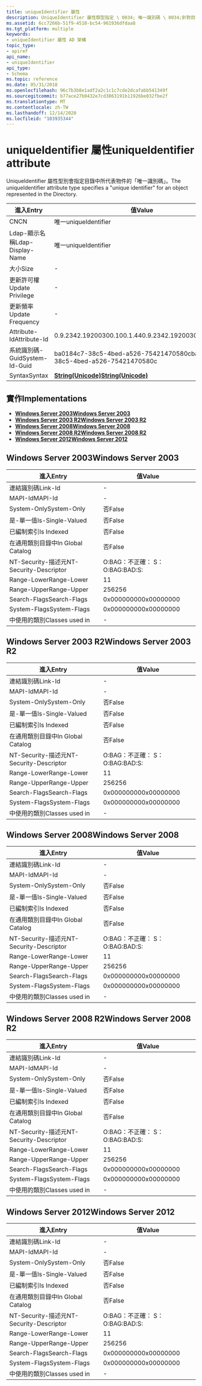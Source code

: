 ```yaml
---
title: uniqueIdentifier 屬性
description: UniqueIdentifier 屬性類型指定 \ 0034; 唯一識別碼 \ 0034;針對目錄中所表示的物件。
ms.assetid: 6cc7266b-51f9-4510-bc54-961936dfdaa8
ms.tgt_platform: multiple
keywords:
- uniqueIdentifier 屬性 AD 架構
topic_type:
- apiref
api_name:
- uniqueIdentifier
api_type:
- Schema
ms.topic: reference
ms.date: 05/31/2018
ms.openlocfilehash: 96c7b3b8e1adf2a2c1c1c7cde2dcafabb541349f
ms.sourcegitcommit: b77ace27b0432e7cd3863191b11926be032fbe2f
ms.translationtype: MT
ms.contentlocale: zh-TW
ms.lasthandoff: 12/14/2020
ms.locfileid: "103935344"
---
```

# <a name="uniqueidentifier-attribute"></a><span data-ttu-id="657cf-104">uniqueIdentifier 屬性</span><span class="sxs-lookup"><span data-stu-id="657cf-104">uniqueIdentifier attribute</span></span>

<span data-ttu-id="657cf-105">UniqueIdentifier 屬性型別會指定目錄中所代表物件的「唯一識別碼」。</span><span class="sxs-lookup"><span data-stu-id="657cf-105">The uniqueIdentifier attribute type specifies a "unique identifier" for an object represented in the Directory.</span></span>



| <span data-ttu-id="657cf-106">進入</span><span class="sxs-lookup"><span data-stu-id="657cf-106">Entry</span></span> | <span data-ttu-id="657cf-107">值</span><span class="sxs-lookup"><span data-stu-id="657cf-107">Value</span></span> |
|-------------------|---------------------------------------------|
| <span data-ttu-id="657cf-108">CN</span><span class="sxs-lookup"><span data-stu-id="657cf-108">CN</span></span>                | <span data-ttu-id="657cf-109">唯一</span><span class="sxs-lookup"><span data-stu-id="657cf-109">uniqueIdentifier</span></span>                            |
| <span data-ttu-id="657cf-110">Ldap-顯示名稱</span><span class="sxs-lookup"><span data-stu-id="657cf-110">Ldap-Display-Name</span></span> | <span data-ttu-id="657cf-111">唯一</span><span class="sxs-lookup"><span data-stu-id="657cf-111">uniqueIdentifier</span></span>                            |
| <span data-ttu-id="657cf-112">大小</span><span class="sxs-lookup"><span data-stu-id="657cf-112">Size</span></span>              | \-                                          |
| <span data-ttu-id="657cf-113">更新許可權</span><span class="sxs-lookup"><span data-stu-id="657cf-113">Update Privilege</span></span>  | \-                                          |
| <span data-ttu-id="657cf-114">更新頻率</span><span class="sxs-lookup"><span data-stu-id="657cf-114">Update Frequency</span></span>  | \-                                          |
| <span data-ttu-id="657cf-115">Attribute-Id</span><span class="sxs-lookup"><span data-stu-id="657cf-115">Attribute-Id</span></span>      | <span data-ttu-id="657cf-116">0.9.2342.19200300.100.1.44</span><span class="sxs-lookup"><span data-stu-id="657cf-116">0.9.2342.19200300.100.1.44</span></span>                  |
| <span data-ttu-id="657cf-117">系統識別碼-Guid</span><span class="sxs-lookup"><span data-stu-id="657cf-117">System-Id-Guid</span></span>    | <span data-ttu-id="657cf-118">ba0184c7-38c5-4bed-a526-75421470580c</span><span class="sxs-lookup"><span data-stu-id="657cf-118">ba0184c7-38c5-4bed-a526-75421470580c</span></span>        |
| <span data-ttu-id="657cf-119">Syntax</span><span class="sxs-lookup"><span data-stu-id="657cf-119">Syntax</span></span>            | [<span data-ttu-id="657cf-120">**String(Unicode)**</span><span class="sxs-lookup"><span data-stu-id="657cf-120">**String(Unicode)**</span></span>](s-string-unicode.md) |



## <a name="implementations"></a><span data-ttu-id="657cf-121">實作</span><span class="sxs-lookup"><span data-stu-id="657cf-121">Implementations</span></span>

-   [<span data-ttu-id="657cf-122">**Windows Server 2003**</span><span class="sxs-lookup"><span data-stu-id="657cf-122">**Windows Server 2003**</span></span>](#windows-server-2003)
-   [<span data-ttu-id="657cf-123">**Windows Server 2003 R2**</span><span class="sxs-lookup"><span data-stu-id="657cf-123">**Windows Server 2003 R2**</span></span>](#windows-server-2003-r2)
-   [<span data-ttu-id="657cf-124">**Windows Server 2008**</span><span class="sxs-lookup"><span data-stu-id="657cf-124">**Windows Server 2008**</span></span>](#windows-server-2008)
-   [<span data-ttu-id="657cf-125">**Windows Server 2008 R2**</span><span class="sxs-lookup"><span data-stu-id="657cf-125">**Windows Server 2008 R2**</span></span>](#windows-server-2008-r2)
-   [<span data-ttu-id="657cf-126">**Windows Server 2012**</span><span class="sxs-lookup"><span data-stu-id="657cf-126">**Windows Server 2012**</span></span>](#windows-server-2012)

## <a name="windows-server-2003"></a><span data-ttu-id="657cf-127">Windows Server 2003</span><span class="sxs-lookup"><span data-stu-id="657cf-127">Windows Server 2003</span></span>



| <span data-ttu-id="657cf-128">進入</span><span class="sxs-lookup"><span data-stu-id="657cf-128">Entry</span></span> | <span data-ttu-id="657cf-129">值</span><span class="sxs-lookup"><span data-stu-id="657cf-129">Value</span></span> |
|------------------------|--------------|
| <span data-ttu-id="657cf-130">連結識別碼</span><span class="sxs-lookup"><span data-stu-id="657cf-130">Link-Id</span></span>                | \-           |
| <span data-ttu-id="657cf-131">MAPI-Id</span><span class="sxs-lookup"><span data-stu-id="657cf-131">MAPI-Id</span></span>                | \-           |
| <span data-ttu-id="657cf-132">System-Only</span><span class="sxs-lookup"><span data-stu-id="657cf-132">System-Only</span></span>            | <span data-ttu-id="657cf-133">否</span><span class="sxs-lookup"><span data-stu-id="657cf-133">False</span></span>        |
| <span data-ttu-id="657cf-134">是-單一值</span><span class="sxs-lookup"><span data-stu-id="657cf-134">Is-Single-Valued</span></span>       | <span data-ttu-id="657cf-135">否</span><span class="sxs-lookup"><span data-stu-id="657cf-135">False</span></span>        |
| <span data-ttu-id="657cf-136">已編制索引</span><span class="sxs-lookup"><span data-stu-id="657cf-136">Is Indexed</span></span>             | <span data-ttu-id="657cf-137">否</span><span class="sxs-lookup"><span data-stu-id="657cf-137">False</span></span>        |
| <span data-ttu-id="657cf-138">在通用類別目錄中</span><span class="sxs-lookup"><span data-stu-id="657cf-138">In Global Catalog</span></span>      | <span data-ttu-id="657cf-139">否</span><span class="sxs-lookup"><span data-stu-id="657cf-139">False</span></span>        |
| <span data-ttu-id="657cf-140">NT-Security-描述元</span><span class="sxs-lookup"><span data-stu-id="657cf-140">NT-Security-Descriptor</span></span> | <span data-ttu-id="657cf-141">O:BAG：不正確： S：</span><span class="sxs-lookup"><span data-stu-id="657cf-141">O:BAG:BAD:S:</span></span> |
| <span data-ttu-id="657cf-142">Range-Lower</span><span class="sxs-lookup"><span data-stu-id="657cf-142">Range-Lower</span></span>            | <span data-ttu-id="657cf-143">1</span><span class="sxs-lookup"><span data-stu-id="657cf-143">1</span></span>            |
| <span data-ttu-id="657cf-144">Range-Upper</span><span class="sxs-lookup"><span data-stu-id="657cf-144">Range-Upper</span></span>            | <span data-ttu-id="657cf-145">256</span><span class="sxs-lookup"><span data-stu-id="657cf-145">256</span></span>          |
| <span data-ttu-id="657cf-146">Search-Flags</span><span class="sxs-lookup"><span data-stu-id="657cf-146">Search-Flags</span></span>           | <span data-ttu-id="657cf-147">0x00000000</span><span class="sxs-lookup"><span data-stu-id="657cf-147">0x00000000</span></span>   |
| <span data-ttu-id="657cf-148">System-Flags</span><span class="sxs-lookup"><span data-stu-id="657cf-148">System-Flags</span></span>           | <span data-ttu-id="657cf-149">0x00000000</span><span class="sxs-lookup"><span data-stu-id="657cf-149">0x00000000</span></span>   |
| <span data-ttu-id="657cf-150">中使用的類別</span><span class="sxs-lookup"><span data-stu-id="657cf-150">Classes used in</span></span>        | \-           |



## <a name="windows-server-2003-r2"></a><span data-ttu-id="657cf-151">Windows Server 2003 R2</span><span class="sxs-lookup"><span data-stu-id="657cf-151">Windows Server 2003 R2</span></span>



| <span data-ttu-id="657cf-152">進入</span><span class="sxs-lookup"><span data-stu-id="657cf-152">Entry</span></span> | <span data-ttu-id="657cf-153">值</span><span class="sxs-lookup"><span data-stu-id="657cf-153">Value</span></span> |
|------------------------|--------------|
| <span data-ttu-id="657cf-154">連結識別碼</span><span class="sxs-lookup"><span data-stu-id="657cf-154">Link-Id</span></span>                | \-           |
| <span data-ttu-id="657cf-155">MAPI-Id</span><span class="sxs-lookup"><span data-stu-id="657cf-155">MAPI-Id</span></span>                | \-           |
| <span data-ttu-id="657cf-156">System-Only</span><span class="sxs-lookup"><span data-stu-id="657cf-156">System-Only</span></span>            | <span data-ttu-id="657cf-157">否</span><span class="sxs-lookup"><span data-stu-id="657cf-157">False</span></span>        |
| <span data-ttu-id="657cf-158">是-單一值</span><span class="sxs-lookup"><span data-stu-id="657cf-158">Is-Single-Valued</span></span>       | <span data-ttu-id="657cf-159">否</span><span class="sxs-lookup"><span data-stu-id="657cf-159">False</span></span>        |
| <span data-ttu-id="657cf-160">已編制索引</span><span class="sxs-lookup"><span data-stu-id="657cf-160">Is Indexed</span></span>             | <span data-ttu-id="657cf-161">否</span><span class="sxs-lookup"><span data-stu-id="657cf-161">False</span></span>        |
| <span data-ttu-id="657cf-162">在通用類別目錄中</span><span class="sxs-lookup"><span data-stu-id="657cf-162">In Global Catalog</span></span>      | <span data-ttu-id="657cf-163">否</span><span class="sxs-lookup"><span data-stu-id="657cf-163">False</span></span>        |
| <span data-ttu-id="657cf-164">NT-Security-描述元</span><span class="sxs-lookup"><span data-stu-id="657cf-164">NT-Security-Descriptor</span></span> | <span data-ttu-id="657cf-165">O:BAG：不正確： S：</span><span class="sxs-lookup"><span data-stu-id="657cf-165">O:BAG:BAD:S:</span></span> |
| <span data-ttu-id="657cf-166">Range-Lower</span><span class="sxs-lookup"><span data-stu-id="657cf-166">Range-Lower</span></span>            | <span data-ttu-id="657cf-167">1</span><span class="sxs-lookup"><span data-stu-id="657cf-167">1</span></span>            |
| <span data-ttu-id="657cf-168">Range-Upper</span><span class="sxs-lookup"><span data-stu-id="657cf-168">Range-Upper</span></span>            | <span data-ttu-id="657cf-169">256</span><span class="sxs-lookup"><span data-stu-id="657cf-169">256</span></span>          |
| <span data-ttu-id="657cf-170">Search-Flags</span><span class="sxs-lookup"><span data-stu-id="657cf-170">Search-Flags</span></span>           | <span data-ttu-id="657cf-171">0x00000000</span><span class="sxs-lookup"><span data-stu-id="657cf-171">0x00000000</span></span>   |
| <span data-ttu-id="657cf-172">System-Flags</span><span class="sxs-lookup"><span data-stu-id="657cf-172">System-Flags</span></span>           | <span data-ttu-id="657cf-173">0x00000000</span><span class="sxs-lookup"><span data-stu-id="657cf-173">0x00000000</span></span>   |
| <span data-ttu-id="657cf-174">中使用的類別</span><span class="sxs-lookup"><span data-stu-id="657cf-174">Classes used in</span></span>        | \-           |



## <a name="windows-server-2008"></a><span data-ttu-id="657cf-175">Windows Server 2008</span><span class="sxs-lookup"><span data-stu-id="657cf-175">Windows Server 2008</span></span>



| <span data-ttu-id="657cf-176">進入</span><span class="sxs-lookup"><span data-stu-id="657cf-176">Entry</span></span> | <span data-ttu-id="657cf-177">值</span><span class="sxs-lookup"><span data-stu-id="657cf-177">Value</span></span> |
|------------------------|--------------|
| <span data-ttu-id="657cf-178">連結識別碼</span><span class="sxs-lookup"><span data-stu-id="657cf-178">Link-Id</span></span>                | \-           |
| <span data-ttu-id="657cf-179">MAPI-Id</span><span class="sxs-lookup"><span data-stu-id="657cf-179">MAPI-Id</span></span>                | \-           |
| <span data-ttu-id="657cf-180">System-Only</span><span class="sxs-lookup"><span data-stu-id="657cf-180">System-Only</span></span>            | <span data-ttu-id="657cf-181">否</span><span class="sxs-lookup"><span data-stu-id="657cf-181">False</span></span>        |
| <span data-ttu-id="657cf-182">是-單一值</span><span class="sxs-lookup"><span data-stu-id="657cf-182">Is-Single-Valued</span></span>       | <span data-ttu-id="657cf-183">否</span><span class="sxs-lookup"><span data-stu-id="657cf-183">False</span></span>        |
| <span data-ttu-id="657cf-184">已編制索引</span><span class="sxs-lookup"><span data-stu-id="657cf-184">Is Indexed</span></span>             | <span data-ttu-id="657cf-185">否</span><span class="sxs-lookup"><span data-stu-id="657cf-185">False</span></span>        |
| <span data-ttu-id="657cf-186">在通用類別目錄中</span><span class="sxs-lookup"><span data-stu-id="657cf-186">In Global Catalog</span></span>      | <span data-ttu-id="657cf-187">否</span><span class="sxs-lookup"><span data-stu-id="657cf-187">False</span></span>        |
| <span data-ttu-id="657cf-188">NT-Security-描述元</span><span class="sxs-lookup"><span data-stu-id="657cf-188">NT-Security-Descriptor</span></span> | <span data-ttu-id="657cf-189">O:BAG：不正確： S：</span><span class="sxs-lookup"><span data-stu-id="657cf-189">O:BAG:BAD:S:</span></span> |
| <span data-ttu-id="657cf-190">Range-Lower</span><span class="sxs-lookup"><span data-stu-id="657cf-190">Range-Lower</span></span>            | <span data-ttu-id="657cf-191">1</span><span class="sxs-lookup"><span data-stu-id="657cf-191">1</span></span>            |
| <span data-ttu-id="657cf-192">Range-Upper</span><span class="sxs-lookup"><span data-stu-id="657cf-192">Range-Upper</span></span>            | <span data-ttu-id="657cf-193">256</span><span class="sxs-lookup"><span data-stu-id="657cf-193">256</span></span>          |
| <span data-ttu-id="657cf-194">Search-Flags</span><span class="sxs-lookup"><span data-stu-id="657cf-194">Search-Flags</span></span>           | <span data-ttu-id="657cf-195">0x00000000</span><span class="sxs-lookup"><span data-stu-id="657cf-195">0x00000000</span></span>   |
| <span data-ttu-id="657cf-196">System-Flags</span><span class="sxs-lookup"><span data-stu-id="657cf-196">System-Flags</span></span>           | <span data-ttu-id="657cf-197">0x00000000</span><span class="sxs-lookup"><span data-stu-id="657cf-197">0x00000000</span></span>   |
| <span data-ttu-id="657cf-198">中使用的類別</span><span class="sxs-lookup"><span data-stu-id="657cf-198">Classes used in</span></span>        | \-           |



## <a name="windows-server-2008-r2"></a><span data-ttu-id="657cf-199">Windows Server 2008 R2</span><span class="sxs-lookup"><span data-stu-id="657cf-199">Windows Server 2008 R2</span></span>



| <span data-ttu-id="657cf-200">進入</span><span class="sxs-lookup"><span data-stu-id="657cf-200">Entry</span></span> | <span data-ttu-id="657cf-201">值</span><span class="sxs-lookup"><span data-stu-id="657cf-201">Value</span></span> |
|------------------------|--------------|
| <span data-ttu-id="657cf-202">連結識別碼</span><span class="sxs-lookup"><span data-stu-id="657cf-202">Link-Id</span></span>                | \-           |
| <span data-ttu-id="657cf-203">MAPI-Id</span><span class="sxs-lookup"><span data-stu-id="657cf-203">MAPI-Id</span></span>                | \-           |
| <span data-ttu-id="657cf-204">System-Only</span><span class="sxs-lookup"><span data-stu-id="657cf-204">System-Only</span></span>            | <span data-ttu-id="657cf-205">否</span><span class="sxs-lookup"><span data-stu-id="657cf-205">False</span></span>        |
| <span data-ttu-id="657cf-206">是-單一值</span><span class="sxs-lookup"><span data-stu-id="657cf-206">Is-Single-Valued</span></span>       | <span data-ttu-id="657cf-207">否</span><span class="sxs-lookup"><span data-stu-id="657cf-207">False</span></span>        |
| <span data-ttu-id="657cf-208">已編制索引</span><span class="sxs-lookup"><span data-stu-id="657cf-208">Is Indexed</span></span>             | <span data-ttu-id="657cf-209">否</span><span class="sxs-lookup"><span data-stu-id="657cf-209">False</span></span>        |
| <span data-ttu-id="657cf-210">在通用類別目錄中</span><span class="sxs-lookup"><span data-stu-id="657cf-210">In Global Catalog</span></span>      | <span data-ttu-id="657cf-211">否</span><span class="sxs-lookup"><span data-stu-id="657cf-211">False</span></span>        |
| <span data-ttu-id="657cf-212">NT-Security-描述元</span><span class="sxs-lookup"><span data-stu-id="657cf-212">NT-Security-Descriptor</span></span> | <span data-ttu-id="657cf-213">O:BAG：不正確： S：</span><span class="sxs-lookup"><span data-stu-id="657cf-213">O:BAG:BAD:S:</span></span> |
| <span data-ttu-id="657cf-214">Range-Lower</span><span class="sxs-lookup"><span data-stu-id="657cf-214">Range-Lower</span></span>            | <span data-ttu-id="657cf-215">1</span><span class="sxs-lookup"><span data-stu-id="657cf-215">1</span></span>            |
| <span data-ttu-id="657cf-216">Range-Upper</span><span class="sxs-lookup"><span data-stu-id="657cf-216">Range-Upper</span></span>            | <span data-ttu-id="657cf-217">256</span><span class="sxs-lookup"><span data-stu-id="657cf-217">256</span></span>          |
| <span data-ttu-id="657cf-218">Search-Flags</span><span class="sxs-lookup"><span data-stu-id="657cf-218">Search-Flags</span></span>           | <span data-ttu-id="657cf-219">0x00000000</span><span class="sxs-lookup"><span data-stu-id="657cf-219">0x00000000</span></span>   |
| <span data-ttu-id="657cf-220">System-Flags</span><span class="sxs-lookup"><span data-stu-id="657cf-220">System-Flags</span></span>           | <span data-ttu-id="657cf-221">0x00000000</span><span class="sxs-lookup"><span data-stu-id="657cf-221">0x00000000</span></span>   |
| <span data-ttu-id="657cf-222">中使用的類別</span><span class="sxs-lookup"><span data-stu-id="657cf-222">Classes used in</span></span>        | \-           |



## <a name="windows-server-2012"></a><span data-ttu-id="657cf-223">Windows Server 2012</span><span class="sxs-lookup"><span data-stu-id="657cf-223">Windows Server 2012</span></span>



| <span data-ttu-id="657cf-224">進入</span><span class="sxs-lookup"><span data-stu-id="657cf-224">Entry</span></span> | <span data-ttu-id="657cf-225">值</span><span class="sxs-lookup"><span data-stu-id="657cf-225">Value</span></span> |
|------------------------|--------------|
| <span data-ttu-id="657cf-226">連結識別碼</span><span class="sxs-lookup"><span data-stu-id="657cf-226">Link-Id</span></span>                | \-           |
| <span data-ttu-id="657cf-227">MAPI-Id</span><span class="sxs-lookup"><span data-stu-id="657cf-227">MAPI-Id</span></span>                | \-           |
| <span data-ttu-id="657cf-228">System-Only</span><span class="sxs-lookup"><span data-stu-id="657cf-228">System-Only</span></span>            | <span data-ttu-id="657cf-229">否</span><span class="sxs-lookup"><span data-stu-id="657cf-229">False</span></span>        |
| <span data-ttu-id="657cf-230">是-單一值</span><span class="sxs-lookup"><span data-stu-id="657cf-230">Is-Single-Valued</span></span>       | <span data-ttu-id="657cf-231">否</span><span class="sxs-lookup"><span data-stu-id="657cf-231">False</span></span>        |
| <span data-ttu-id="657cf-232">已編制索引</span><span class="sxs-lookup"><span data-stu-id="657cf-232">Is Indexed</span></span>             | <span data-ttu-id="657cf-233">否</span><span class="sxs-lookup"><span data-stu-id="657cf-233">False</span></span>        |
| <span data-ttu-id="657cf-234">在通用類別目錄中</span><span class="sxs-lookup"><span data-stu-id="657cf-234">In Global Catalog</span></span>      | <span data-ttu-id="657cf-235">否</span><span class="sxs-lookup"><span data-stu-id="657cf-235">False</span></span>        |
| <span data-ttu-id="657cf-236">NT-Security-描述元</span><span class="sxs-lookup"><span data-stu-id="657cf-236">NT-Security-Descriptor</span></span> | <span data-ttu-id="657cf-237">O:BAG：不正確： S：</span><span class="sxs-lookup"><span data-stu-id="657cf-237">O:BAG:BAD:S:</span></span> |
| <span data-ttu-id="657cf-238">Range-Lower</span><span class="sxs-lookup"><span data-stu-id="657cf-238">Range-Lower</span></span>            | <span data-ttu-id="657cf-239">1</span><span class="sxs-lookup"><span data-stu-id="657cf-239">1</span></span>            |
| <span data-ttu-id="657cf-240">Range-Upper</span><span class="sxs-lookup"><span data-stu-id="657cf-240">Range-Upper</span></span>            | <span data-ttu-id="657cf-241">256</span><span class="sxs-lookup"><span data-stu-id="657cf-241">256</span></span>          |
| <span data-ttu-id="657cf-242">Search-Flags</span><span class="sxs-lookup"><span data-stu-id="657cf-242">Search-Flags</span></span>           | <span data-ttu-id="657cf-243">0x00000000</span><span class="sxs-lookup"><span data-stu-id="657cf-243">0x00000000</span></span>   |
| <span data-ttu-id="657cf-244">System-Flags</span><span class="sxs-lookup"><span data-stu-id="657cf-244">System-Flags</span></span>           | <span data-ttu-id="657cf-245">0x00000000</span><span class="sxs-lookup"><span data-stu-id="657cf-245">0x00000000</span></span>   |
| <span data-ttu-id="657cf-246">中使用的類別</span><span class="sxs-lookup"><span data-stu-id="657cf-246">Classes used in</span></span>        | \-           |



 

 




